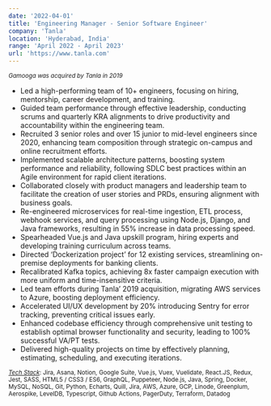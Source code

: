```yaml
---
date: '2022-04-01'
title: 'Engineering Manager - Senior Software Engineer'
company: 'Tanla'
location: 'Hyderabad, India'
range: 'April 2022 - April 2023'
url: 'https://www.tanla.com'
---
```


<small>_Gamooga was acquired by Tanla in 2019_</small>

- Led a high-performing team of 10+ engineers, focusing on hiring, mentorship, career development, and training.
- Guided team performance through effective leadership, conducting scrums and quarterly KRA alignments to drive productivity and accountability within the engineering team.
- Recruited 3 senior roles and over 15 junior to mid-level engineers since 2020, enhancing team composition through strategic on-campus and online recruitment efforts.
- Implemented scalable architecture patterns, boosting system performance and reliability, following SDLC best practices within an Agile environment for rapid client iterations.
- Collaborated closely with product managers and leadership team to facilitate the creation of user stories and PRDs, ensuring alignment with business goals.
- Re-engineered microservices for real-time ingestion, ETL process, webhook services, and query processing using Node.js, Django, and Java frameworks, resulting in 55% increase in data processing speed.
- Spearheaded Vue.js and Java upskill program, hiring experts and developing training curriculum across teams.
- Directed ‘Dockerization project’ for 12 existing services, streamlining on-premise deployments for banking clients.
- Recalibrated Kafka topics, achieving 8x faster campaign execution with more uniform and time-insensitive criteria.
- Led team efforts during Tanla’ 2019 acquisition, migrating AWS services to Azure, boosting deployment efficiency.
- Accelerated UI/UX development by 20% introducing Sentry for error tracking, preventing critical issues early.
- Enhanced codebase efficiency through comprehensive unit testing to establish optimal browser functionality and security, leading to 100% successful VA/PT tests.
- Delivered high-quality projects on time by effectively planning, estimating, scheduling, and executing iterations.

<small>
    <ins><i>Tech Stack</i></ins>: Jira, Asana, Notion, Google Suite, Vue.js, Vuex, Vuelidate, React.JS, Redux, Jest, SASS, HTML5 / CSS3 / ES6, GraphQL, Puppeteer, Node.js, Java, Spring, Docker, MySQL, NoSQL, Git, Python, Echarts, Quill, Jira, AWS, Azure, GCP, Linode, Greenplum, Aerospike, LevelDB, Typescript, Github Actions, PagerDuty, Terraform, Datadog
</small>

